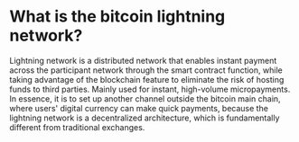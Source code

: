 # What is the bitcoin lightning network?

Lightning network is a distributed network that enables instant payment across the participant network through the smart contract function, while taking advantage of the blockchain feature to eliminate the risk of hosting funds to third parties. Mainly used for instant, high-volume micropayments. In essence, it is to set up another channel outside the bitcoin main chain, where users' digital currency can make quick payments, because the lightning network is a decentralized architecture, which is fundamentally different from traditional exchanges.
